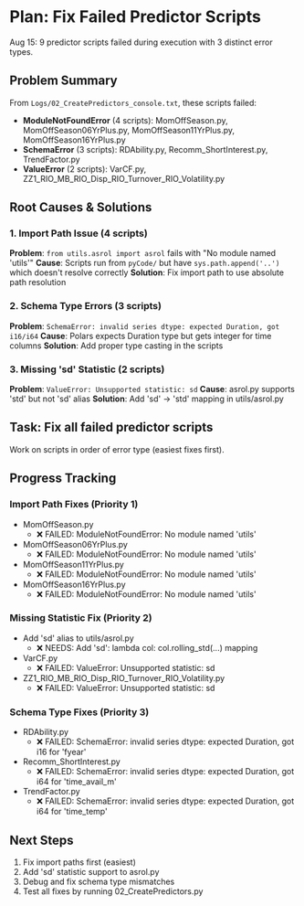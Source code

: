 # Plan: Fix Failed Predictor Scripts

Aug 15: 9 predictor scripts failed during execution with 3 distinct error types.

## Problem Summary

From `Logs/02_CreatePredictors_console.txt`, these scripts failed:
- **ModuleNotFoundError** (4 scripts): MomOffSeason.py, MomOffSeason06YrPlus.py, MomOffSeason11YrPlus.py, MomOffSeason16YrPlus.py
- **SchemaError** (3 scripts): RDAbility.py, Recomm_ShortInterest.py, TrendFactor.py  
- **ValueError** (2 scripts): VarCF.py, ZZ1_RIO_MB_RIO_Disp_RIO_Turnover_RIO_Volatility.py

## Root Causes & Solutions

### 1. Import Path Issue (4 scripts)
**Problem**: `from utils.asrol import asrol` fails with "No module named 'utils'"
**Cause**: Scripts run from `pyCode/` but have `sys.path.append('..')` which doesn't resolve correctly
**Solution**: Fix import path to use absolute path resolution

### 2. Schema Type Errors (3 scripts)  
**Problem**: `SchemaError: invalid series dtype: expected Duration, got i16/i64`
**Cause**: Polars expects Duration type but gets integer for time columns
**Solution**: Add proper type casting in the scripts

### 3. Missing 'sd' Statistic (2 scripts)
**Problem**: `ValueError: Unsupported statistic: sd`
**Cause**: asrol.py supports 'std' but not 'sd' alias
**Solution**: Add 'sd' -> 'std' mapping in utils/asrol.py

## Task: Fix all failed predictor scripts

Work on scripts in order of error type (easiest fixes first).

## Progress Tracking

### Import Path Fixes (Priority 1)
- MomOffSeason.py
  - ❌ FAILED: ModuleNotFoundError: No module named 'utils'
- MomOffSeason06YrPlus.py  
  - ❌ FAILED: ModuleNotFoundError: No module named 'utils'
- MomOffSeason11YrPlus.py
  - ❌ FAILED: ModuleNotFoundError: No module named 'utils'
- MomOffSeason16YrPlus.py
  - ❌ FAILED: ModuleNotFoundError: No module named 'utils'

### Missing Statistic Fix (Priority 2)
- Add 'sd' alias to utils/asrol.py
  - ❌ NEEDS: Add 'sd': lambda col: col.rolling_std(...) mapping
- VarCF.py
  - ❌ FAILED: ValueError: Unsupported statistic: sd
- ZZ1_RIO_MB_RIO_Disp_RIO_Turnover_RIO_Volatility.py
  - ❌ FAILED: ValueError: Unsupported statistic: sd

### Schema Type Fixes (Priority 3)
- RDAbility.py
  - ❌ FAILED: SchemaError: invalid series dtype: expected Duration, got i16 for 'fyear'
- Recomm_ShortInterest.py
  - ❌ FAILED: SchemaError: invalid series dtype: expected Duration, got i64 for 'time_avail_m'
- TrendFactor.py
  - ❌ FAILED: SchemaError: invalid series dtype: expected Duration, got i64 for 'time_temp'

## Next Steps
1. Fix import paths first (easiest)
2. Add 'sd' statistic support to asrol.py
3. Debug and fix schema type mismatches
4. Test all fixes by running 02_CreatePredictors.py